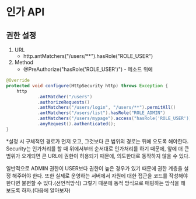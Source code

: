 # 인가 API

## 권한 설정

1. URL
    - http.antMatchers("/users/**").hasRole("ROLE_USER")
2. Method
    - @PreAuthorize("hasRole('ROLE_USER')") - 메소드 위에

```java
@Override
protected void configure(HttpSecurity http) throws Exception {
    http
            .antMatcher("/users")
            .authorizeRequests()
            .antMatchers("/users/login", "/users/**").permitAll()
            .antMatchers("/users/list").hasRole("ROLE_ADMIN")
            .antMatchers("/users/mypage").access("hasRole('ROLE_USER'))")
            .anyRequest().authenticated();
}
```

*설정 시 구체적인 경로가 먼저 오고, 그것보다 큰 범위의 경로는 뒤에 오도록 해야한다. Security는 인가처리를 할 때 위에서부터 순서대로 인가처리를 하기 때문에, 앞에 더 큰 범위가 오게되면 큰 URL에 권한이 허용되기 때문에, 의도한대로 동작하지 않을 수 있다.

일반적으로 ADMIN 권한이 USER보다 권한이 높은 경우가 있기 때문에 권한 계층을 설정 해주어야 한다. 또한 실제로 운영하는 서버에서 자원에 대한 접근을 코드를 작성해야 한다면 불편할 수 있다.(선언적방식) 그렇기 때문에 동적 방식으로 매핑하는 방식을 해보도록 하자.(다음에 알아보자)
